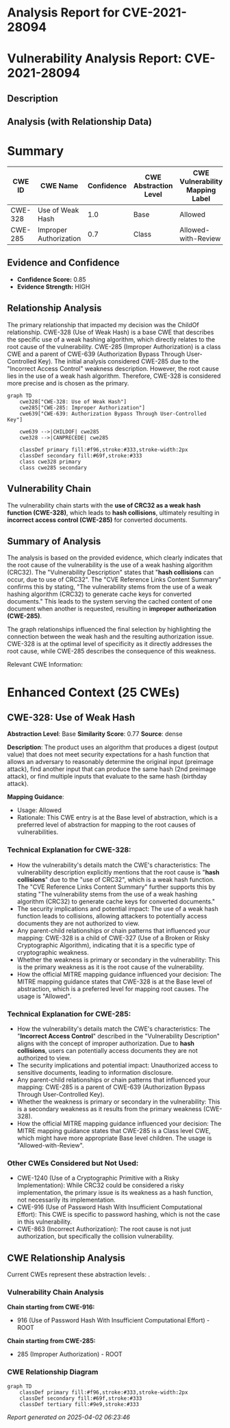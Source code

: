 # Analysis Report for CVE-2021-28094

# Vulnerability Analysis Report: CVE-2021-28094

## Description



## Analysis (with Relationship Data)

# Summary
| CWE ID | CWE Name | Confidence | CWE Abstraction Level | CWE Vulnerability Mapping Label | CWE-Vulnerability Mapping Notes |
|---|---|---|---|---|---|
| CWE-328 | Use of Weak Hash | 1.0 | Base | Allowed | Primary CWE |
| CWE-285 | Improper Authorization | 0.7 | Class | Allowed-with-Review | Secondary Candidate |

## Evidence and Confidence

*   **Confidence Score:** 0.85
*   **Evidence Strength:** HIGH

## Relationship Analysis
The primary relationship that impacted my decision was the ChildOf relationship. CWE-328 (Use of Weak Hash) is a base CWE that describes the specific use of a weak hashing algorithm, which directly relates to the root cause of the vulnerability.
CWE-285 (Improper Authorization) is a class CWE and a parent of CWE-639 (Authorization Bypass Through User-Controlled Key). The initial analysis considered CWE-285 due to the "Incorrect Access Control" weakness description. However, the root cause lies in the use of a weak hash algorithm. Therefore, CWE-328 is considered more precise and is chosen as the primary.
```mermaid
graph TD
    cwe328["CWE-328: Use of Weak Hash"]
    cwe285["CWE-285: Improper Authorization"]
    cwe639["CWE-639: Authorization Bypass Through User-Controlled Key"]

    cwe639 -->|CHILDOF| cwe285
    cwe328 -->|CANPRECEDE| cwe285

    classDef primary fill:#f96,stroke:#333,stroke-width:2px
    classDef secondary fill:#69f,stroke:#333
    class cwe328 primary
    class cwe285 secondary
```

## Vulnerability Chain
The vulnerability chain starts with the **use of CRC32 as a weak hash function (CWE-328)**, which leads to **hash collisions**, ultimately resulting in **incorrect access control (CWE-285)** for converted documents.

## Summary of Analysis
The analysis is based on the provided evidence, which clearly indicates that the root cause of the vulnerability is the use of a weak hashing algorithm (CRC32). The "Vulnerability Description" states that "**hash collisions** can occur, due to use of CRC32". The "CVE Reference Links Content Summary" confirms this by stating, "The vulnerability stems from the use of a weak hashing algorithm (CRC32) to generate cache keys for converted documents." This leads to the system serving the cached content of one document when another is requested, resulting in **improper authorization (CWE-285)**.

The graph relationships influenced the final selection by highlighting the connection between the weak hash and the resulting authorization issue. CWE-328 is at the optimal level of specificity as it directly addresses the root cause, while CWE-285 describes the consequence of this weakness.

Relevant CWE Information:

# Enhanced Context (25 CWEs)

## CWE-328: Use of Weak Hash
**Abstraction Level**: Base
**Similarity Score**: 0.77
**Source**: dense

**Description**:
The product uses an algorithm that produces a digest (output value) that does not meet security expectations for a hash function that allows an adversary to reasonably determine the original input (preimage attack), find another input that can produce the same hash (2nd preimage attack), or find multiple inputs that evaluate to the same hash (birthday attack).

**Mapping Guidance**:
- Usage: Allowed
- Rationale: This CWE entry is at the Base level of abstraction, which is a preferred level of abstraction for mapping to the root causes of vulnerabilities.

### Technical Explanation for CWE-328:
- How the vulnerability's details match the CWE's characteristics: The vulnerability description explicitly mentions that the root cause is "**hash collisions**" due to the "use of CRC32", which is a weak hash function. The "CVE Reference Links Content Summary" further supports this by stating "The vulnerability stems from the use of a weak hashing algorithm (CRC32) to generate cache keys for converted documents."
- The security implications and potential impact: The use of a weak hash function leads to collisions, allowing attackers to potentially access documents they are not authorized to view.
- Any parent-child relationships or chain patterns that influenced your mapping: CWE-328 is a child of CWE-327 (Use of a Broken or Risky Cryptographic Algorithm), indicating that it is a specific type of cryptographic weakness.
- Whether the weakness is primary or secondary in the vulnerability: This is the primary weakness as it is the root cause of the vulnerability.
- How the official MITRE mapping guidance influenced your decision: The MITRE mapping guidance states that CWE-328 is at the Base level of abstraction, which is a preferred level for mapping root causes. The usage is "Allowed".

### Technical Explanation for CWE-285:
- How the vulnerability's details match the CWE's characteristics: The "**Incorrect Access Control**" described in the "Vulnerability Description" aligns with the concept of improper authorization. Due to **hash collisions**, users can potentially access documents they are not authorized to view.
- The security implications and potential impact: Unauthorized access to sensitive documents, leading to information disclosure.
- Any parent-child relationships or chain patterns that influenced your mapping: CWE-285 is a parent of CWE-639 (Authorization Bypass Through User-Controlled Key).
- Whether the weakness is primary or secondary in the vulnerability: This is a secondary weakness as it results from the primary weakness (CWE-328).
- How the official MITRE mapping guidance influenced your decision: The MITRE mapping guidance states that CWE-285 is a Class level CWE, which might have more appropriate Base level children. The usage is "Allowed-with-Review".

### Other CWEs Considered but Not Used:
- CWE-1240 (Use of a Cryptographic Primitive with a Risky Implementation): While CRC32 could be considered a risky implementation, the primary issue is its weakness as a hash function, not necessarily its implementation.
- CWE-916 (Use of Password Hash With Insufficient Computational Effort): This CWE is specific to password hashing, which is not the case in this vulnerability.
- CWE-863 (Incorrect Authorization): The root cause is not just authorization, but specifically the collision vulnerability.


## CWE Relationship Analysis

Current CWEs represent these abstraction levels: .


### Vulnerability Chain Analysis

**Chain starting from CWE-916:**
- 916 (Use of Password Hash With Insufficient Computational Effort) - ROOT


**Chain starting from CWE-285:**
- 285 (Improper Authorization) - ROOT



### CWE Relationship Diagram

```mermaid
graph TD
    classDef primary fill:#f96,stroke:#333,stroke-width:2px
    classDef secondary fill:#69f,stroke:#333
    classDef tertiary fill:#9e9,stroke:#333
```



*Report generated on 2025-04-02 06:23:46*

